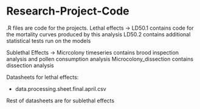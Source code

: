 # Research-Project-Code
.R files are code for the projects. 
Lethal effects -> LD50.1 contains  code for the mortality curves produced by this analysis
LD50.2 contains additional statistical tests run on the models

Sublethal Effects -> Micrcolony timeseries contains brood inspection analysis and pollen consumption analysis 
Microcolony_dissection contains dissection analysis 

Datasheets for lethal effects:
- data.processing.sheet.final.april.csv

Rest of datasheets are for sublethal effects 
